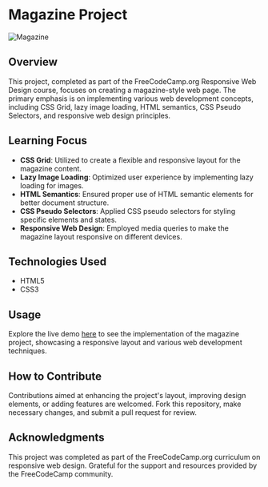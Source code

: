 # Magazine Project

![Magazine](https://github.com/Salf1-Sabit/Magazine/assets/70028517/e9a1b6c4-a264-4bb6-90c7-c7d46ccd8a96)

## Overview
This project, completed as part of the FreeCodeCamp.org Responsive Web Design course, focuses on creating a magazine-style web page. The primary emphasis is on implementing various web development concepts, including CSS Grid, lazy image loading, HTML semantics, CSS Pseudo Selectors, and responsive web design principles.

## Learning Focus
- **CSS Grid**: Utilized to create a flexible and responsive layout for the magazine content.
- **Lazy Image Loading**: Optimized user experience by implementing lazy loading for images.
- **HTML Semantics**: Ensured proper use of HTML semantic elements for better document structure.
- **CSS Pseudo Selectors**: Applied CSS pseudo selectors for styling specific elements and states.
- **Responsive Web Design**: Employed media queries to make the magazine layout responsive on different devices.

## Technologies Used
- HTML5
- CSS3

## Usage
Explore the live demo [here](https://magazine-99.netlify.app/) to see the implementation of the magazine project, showcasing a responsive layout and various web development techniques.

## How to Contribute
Contributions aimed at enhancing the project's layout, improving design elements, or adding features are welcomed. Fork this repository, make necessary changes, and submit a pull request for review.

## Acknowledgments
This project was completed as part of the FreeCodeCamp.org curriculum on responsive web design. Grateful for the support and resources provided by the FreeCodeCamp community.
